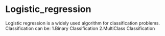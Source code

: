 # Logistic_regression
Logistic regression is a widely used algorithm for classification problems.
Classification can be:
1.Binary Classification
2.MultiClass Classification
